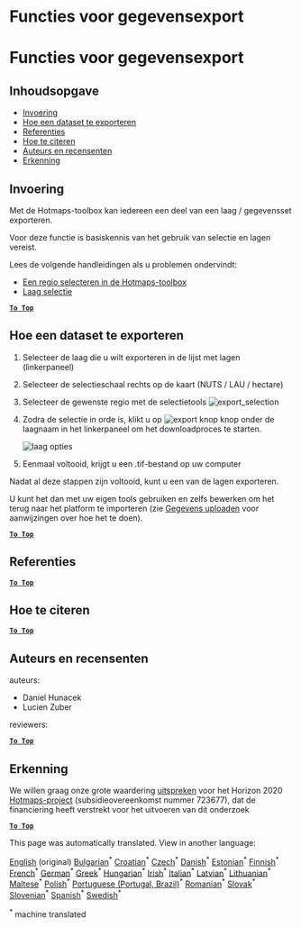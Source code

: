<h1> <a class="anchor" id="data-export-functionalities" href="#data-export-functionalities"><i class="fa fa-link"></i></a> Functies voor gegevensexport </h1><h1> <a class="anchor" id="data-export-functionalities" href="#data-export-functionalities"><i class="fa fa-link"></i></a> Functies voor gegevensexport </h1><h2> <a class="anchor" id="table-of-contents" href="#table-of-contents"><i class="fa fa-link"></i></a> Inhoudsopgave </h2><ul><li> <a href="#introduction">Invoering</a> </li><li> <a href="#how-to-export-a-dataset">Hoe een dataset te exporteren</a> </li><li> <a href="#references">Referenties</a> </li><li> <a href="#how-to-cite">Hoe te citeren</a> </li><li> <a href="#authors-and-reviewers">Auteurs en recensenten</a> </li><li> <a href="#acknowledgement">Erkenning</a> </li></ul><h2> <a class="anchor" id="introduction" href="#introduction"><i class="fa fa-link"></i></a> Invoering </h2><p> Met de Hotmaps-toolbox kan iedereen een deel van een laag / gegevensset exporteren. </p><p> Voor deze functie is basiskennis van het gebruik van selectie en lagen vereist. </p><p> Lees de volgende handleidingen als u problemen ondervindt: </p><ul><li> <a href="en-How-to-select-a-region-in-the-Hotmaps-toolbox">Een regio selecteren in de Hotmaps-toolbox</a> </li><li> <a href="en-Layer-section">Laag selectie</a> </li></ul><p><ins> <code><strong><a href="#table-of-contents">To Top</a></strong></code> </ins> </p><h2> <a class="anchor" id="how-to-export-a-dataset" href="#how-to-export-a-dataset"><i class="fa fa-link"></i></a> Hoe een dataset te exporteren </h2><ol><li><p> Selecteer de laag die u wilt exporteren in de lijst met lagen (linkerpaneel) </p></li><li><p> Selecteer de selectieschaal rechts op de kaart (NUTS / LAU / hectare) </p></li><li><p> Selecteer de gewenste regio met de selectietools <img alt="export_selection" src="en-images/export_selection.png"/></p></li><li><p> Zodra de selectie in orde is, klikt u op <img alt="export knop" src="en-images/layer-export-btn.png"/> knop onder de laagnaam in het linkerpaneel om het downloadproces te starten. </p><p><img alt="laag opties" src="en-images/layer-options.png"/></p></li><li><p> Eenmaal voltooid, krijgt u een .tif-bestand op uw computer </p></li></ol><p> Nadat al deze stappen zijn voltooid, kunt u een van de lagen exporteren. </p><p> U kunt het dan met uw eigen tools gebruiken en zelfs bewerken om het terug naar het platform te importeren (zie <a href="Data_upload">Gegevens uploaden</a> voor aanwijzingen over hoe het te doen). </p><p><ins> <code><strong><a href="#table-of-contents">To Top</a></strong></code> </ins> </p><h2> <a class="anchor" id="references" href="#references"><i class="fa fa-link"></i></a> Referenties </h2><p><ins> <code><strong><a href="#table-of-contents">To Top</a></strong></code> </ins> </p><h2> <a class="anchor" id="how-to-cite" href="#how-to-cite"><i class="fa fa-link"></i></a> Hoe te citeren </h2><p><ins> <code><strong><a href="#table-of-contents">To Top</a></strong></code> </ins> </p><h2> <a class="anchor" id="authors-and-reviewers" href="#authors-and-reviewers"><i class="fa fa-link"></i></a> Auteurs en recensenten </h2><p> auteurs: </p><ul><li> Daniel Hunacek </li><li> Lucien Zuber </li></ul><p> reviewers: </p><p><ins> <code><strong><a href="#table-of-contents">To Top</a></strong></code> </ins> </p><h2> <a class="anchor" id="acknowledgement" href="#acknowledgement"><i class="fa fa-link"></i></a> Erkenning </h2><p> We willen graag onze grote waardering <a href="https://www.hotmaps-project.eu">uitspreken</a> voor het Horizon 2020 <a href="https://www.hotmaps-project.eu">Hotmaps-project</a> (subsidieovereenkomst nummer 723677), dat de financiering heeft verstrekt voor het uitvoeren van dit onderzoek </p><p><ins> <code><strong><a href="#table-of-contents">To Top</a></strong></code> </ins> </p>
<!--- THIS IS A SUPER UNIQUE IDENTIFIER -->

This page was automatically translated. View in another language:

[English](../en/Data-export-functionalities) (original) [Bulgarian](../bg/Data-export-functionalities)<sup>\*</sup> [Croatian](../hr/Data-export-functionalities)<sup>\*</sup> [Czech](../cs/Data-export-functionalities)<sup>\*</sup> [Danish](../da/Data-export-functionalities)<sup>\*</sup>  [Estonian](../et/Data-export-functionalities)<sup>\*</sup> [Finnish](../fi/Data-export-functionalities)<sup>\*</sup> [French](../fr/Data-export-functionalities)<sup>\*</sup> [German](../de/Data-export-functionalities)<sup>\*</sup> [Greek](../el/Data-export-functionalities)<sup>\*</sup> [Hungarian](../hu/Data-export-functionalities)<sup>\*</sup> [Irish](../ga/Data-export-functionalities)<sup>\*</sup> [Italian](../it/Data-export-functionalities)<sup>\*</sup> [Latvian](../lv/Data-export-functionalities)<sup>\*</sup> [Lithuanian](../lt/Data-export-functionalities)<sup>\*</sup> [Maltese](../mt/Data-export-functionalities)<sup>\*</sup> [Polish](../pl/Data-export-functionalities)<sup>\*</sup> [Portuguese (Portugal, Brazil)](../pt/Data-export-functionalities)<sup>\*</sup> [Romanian](../ro/Data-export-functionalities)<sup>\*</sup> [Slovak](../sk/Data-export-functionalities)<sup>\*</sup> [Slovenian](../sl/Data-export-functionalities)<sup>\*</sup> [Spanish](../es/Data-export-functionalities)<sup>\*</sup> [Swedish](../sv/Data-export-functionalities)<sup>\*</sup> 

<sup>\*</sup> machine translated
